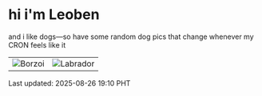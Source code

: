 # hi i'm Leoben

and i like dogs—so have some random dog pics that change whenever my CRON feels like it

|  |  |
|--------|----------|
| ![Borzoi](https://random-dog-vercel.vercel.app/api/random-borzoi?v=1756206611) | ![Labrador](https://random-dog-vercel.vercel.app/api/random-labrador?v=1756206611) |

Last updated: 2025-08-26 19:10 PHT
